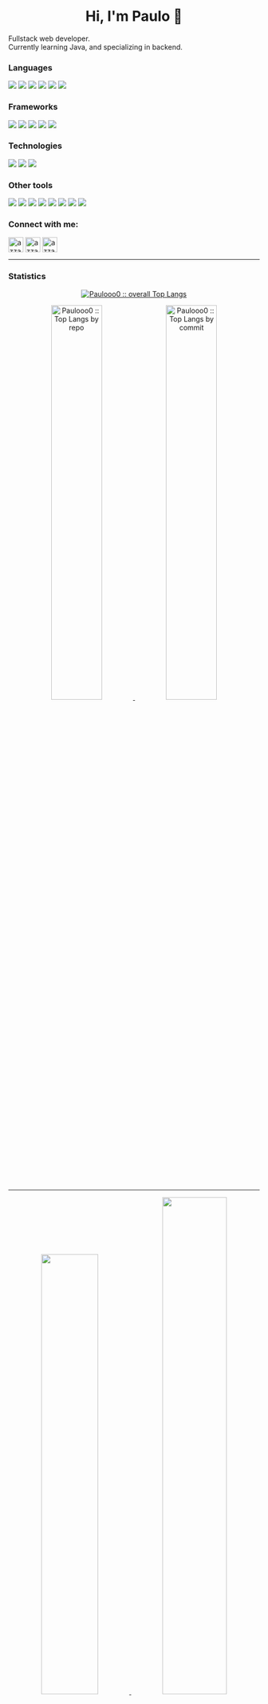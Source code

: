 

<h1 align="center">Hi, I'm Paulo 👋</h1>
<p>Fullstack web developer.<br>
Currently learning Java, and specializing in backend.</p>
<!-- LANGUAGES -->
<h3> Languages </h3>
<span> 
  <img src="https://img.shields.io/badge/java-%23ED8B00.svg?style=for-the-badge&logo=openjdk&logoColor=white">
  <img src="https://img.shields.io/badge/Go-00ADD8?style=for-the-badge&logo=go&logoColor=white">
  <img src="https://img.shields.io/badge/Python-14354C?style=for-the-badge&logo=python&logoColor=white">
  <img src="https://img.shields.io/badge/JavaScript-F7DF1E?style=for-the-badge&logo=javascript&logoColor=black">
  <img src="https://img.shields.io/badge/HTML5-E34F26?style=for-the-badge&logo=html5&logoColor=white">
  <img src="https://img.shields.io/badge/CSS3-1572B6?style=for-the-badge&logo=css3&logoColor=white">
</span>
<!-- Frameworks -->
<h3 align="left">Frameworks</h3>
<span>
  <img src="https://img.shields.io/badge/spring-%236DB33F.svg?style=for-the-badge&logo=spring&logoColor=white"> 
  <img src="https://img.shields.io/badge/FastAPI-005571?style=for-the-badge&logo=fastapi">
  <img src="https://img.shields.io/badge/node.js-6DA55F?style=for-the-badge&logo=node.js&logoColor=white">
  <img src="https://img.shields.io/badge/pandas-%23150458.svg?style=for-the-badge&logo=pandas&logoColor=white">
  <img src="https://img.shields.io/badge/TensorFlow-%23FF6F00.svg?style=for-the-badge&logo=TensorFlow&logoColor=white">
</span>
<!-- Technologies -->
<h3 align="left">Technologies</h3>
<span>
  <img src="https://img.shields.io/badge/docker-%230db7ed.svg?style=for-the-badge&logo=docker&logoColor=white">
  <img src="https://img.shields.io/badge/Linux-FCC624?style=for-the-badge&logo=linux&logoColor=black">
  <img src="https://img.shields.io/badge/PostgreSQL-316192?style=for-the-badge&logo=postgresql&logoColor=white">
</span>
<!-- Other tools -->
<h3 align="left">Other tools</h3>
<span>
  <img src="https://img.shields.io/badge/Git-F05032?style=for-the-badge&logo=git&logoColor=white">
  <img src="https://img.shields.io/badge/Postman-FF6C37?style=for-the-badge&logo=Postman&logoColor=white">
  <img src="https://img.shields.io/badge/Markdown-000000?style=for-the-badge&logo=markdown&logoColor=white">
  <img src="https://img.shields.io/badge/json-5E5C5C?style=for-the-badge&logo=json&logoColor=white">
  <img src="https://img.shields.io/badge/jQuery-0769AD?style=for-the-badge&logo=jquery&logoColor=white">
  <img src="https://img.shields.io/badge/Visual_Studio_Code-0078D4?style=for-the-badge&logo=visual%20studio%20code&logoColor=white">
  <img src="https://img.shields.io/badge/-Stackoverflow-FE7A16?style=for-the-badge&logo=stack-overflow&logoColor=white">
  <img src="https://img.shields.io/badge/jupyter-%23FA0F00.svg?style=for-the-badge&logo=jupyter&logoColor=white">
</span>
<!-- CONTACT -->
<h3 align="left">Connect with me:</h3>
<p align="left">
  <a href="https://www.linkedin.com/in/paulo-h-nunes-b8278121a/" target="blank"><img align="center"
    src="https://img.shields.io/badge/linkedin-%231DA1F2.svg?style=for-the-badge&logo=linkedin&logoColor=white"
    alt="azzar" height="30"/></a>
  <a href="mailto:paulohenrique.n.s00@gmail.com" target="blank"><img align="center"
    src="https://img.shields.io/badge/gmail-EA4335.svg?style=for-the-badge&logo=gmail&logoColor=white"
    alt="azzar" height="30"/></a>
  <a href="https://wa.me/+5511959928345" target="blank"><img align="center"
    src="https://img.shields.io/badge/whatsapp-4B7F1.svg?style=for-the-badge&logo=whatsapp&logoColor=white"
    alt="azzar" height="30"/></a>
  <br>
</p>
<!-- STATS -->
<hr>
<h3 align="left">Statistics</h3>
  <p align="center">
    <a href="https://github.com/Paulooo0/">
      <img src="https://github-readme-stats.vercel.app/api/top-langs/?username=Paulooo0&langs_count=6&theme=gotham&layout=compact&count_private=true&show_icons=true&include_all_commits=true"
      alt="Paulooo0 :: overall Top Langs " /></a>
  </p>
  <p align="center">
      <a href="https://github.com/Paulooo0/">
        <img width="45%" src="https://github-profile-summary-cards.vercel.app/api/cards/repos-per-language?username=Paulooo0&theme=gotham&layout=compact&count_private=true&show_icons=true&include_all_commits=true"
        alt="Paulooo0 :: Top Langs by repo" />
        <img width="45%" src="https://github-profile-summary-cards.vercel.app/api/cards/most-commit-language?username=Paulooo0&theme=gotham&layout=compact&count_private=true&show_icons=true&include_all_commits=true"
        alt="Paulooo0 :: Top Langs by commit" />
       </a>
  </p>
<hr>
  <p align="center" >
    <a href="https://github.com/Paulooo0/">
    <img width="47.5%" src="https://github-readme-stats.vercel.app/api?username=Paulooo0&show_icons=true&theme=gotham&count_private=true&include_all_commits=true" />
    <img width="50.5%" src="https://github-readme-streak-stats.herokuapp.com/?user=Paulooo0&theme=gotham&count_private=true&show_icons=true&include_all_commits=true" />
    </a>
 </p>
<br>

